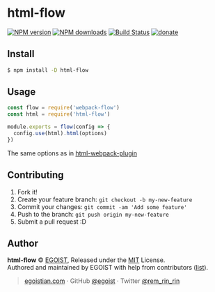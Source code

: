 # html-flow

[![NPM version](https://img.shields.io/npm/v/html-flow.svg?style=flat-square)](https://npmjs.com/package/html-flow) [![NPM downloads](https://img.shields.io/npm/dm/html-flow.svg?style=flat-square)](https://npmjs.com/package/html-flow) [![Build Status](https://img.shields.io/circleci/project/webpack-flow/html-flow/master.svg?style=flat-square)](https://circleci.com/gh/webpack-flow/html-flow) [![donate](https://img.shields.io/badge/$-donate-ff69b4.svg?maxAge=2592000&style=flat-square)](https://github.com/egoist/donate)

## Install

```bash
$ npm install -D html-flow
```

## Usage

```js
const flow = require('webpack-flow')
const html = require('html-flow')

module.exports = flow(config => {
  config.use(html).html(options)
})
```

The same options as in [html-webpack-plugin](https://github.com/ampedandwired/html-webpack-plugin#configuration)

## Contributing

1. Fork it!
2. Create your feature branch: `git checkout -b my-new-feature`
3. Commit your changes: `git commit -am 'Add some feature'`
4. Push to the branch: `git push origin my-new-feature`
5. Submit a pull request :D

## Author

**html-flow** © [EGOIST](https://github.com/egoist), Released under the [MIT](https://egoist.mit-license.org/) License.<br>
Authored and maintained by EGOIST with help from contributors ([list](https://github.com/webpack-flow/html-flow/contributors)).

> [egoistian.com](https://egoistian.com) · GitHub [@egoist](https://github.com/egoist) · Twitter [@rem_rin_rin](https://twitter.com/rem_rin_rin)
